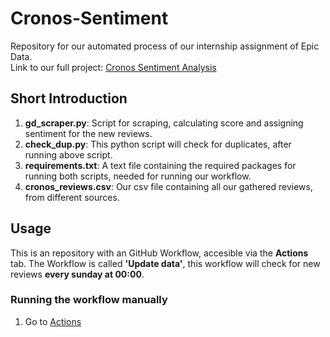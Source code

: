 # Cronos-Sentiment

Repository for our automated process of our internship assignment of Epic Data. <br>
Link to our full project: [Cronos Sentiment Analysis](https://github.com/davidwong19/cronos-sentiment-analyse.git)

## Short Introduction
1. **gd_scraper.py**: Script for scraping, calculating score and assigning sentiment for the new reviews.
2. **check_dup.py**: This python script will check for duplicates, after running above script.
3. **requirements.txt**: A text file containing the required packages for running both scripts, needed for running our workflow.
4. **cronos_reviews.csv**: Our csv file containing all our gathered reviews, from different sources.

## Usage
This is an repository with an GitHub Workflow, accesible via the **Actions** tab.
The Workflow is called **'Update data'**, this workflow will check for new reviews **every sunday at 00:00**.

### Running the workflow manually
1. Go to [Actions]([https://github.com/davidwong19/cronos-sentiment-analyse.git](https://github.com/Rehtsecp/Cronos-Sentiment/actions/workflows/main.yml))
